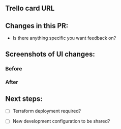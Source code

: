 ## Trello card URL

## Changes in this PR:

- Is there anything specific you want feedback on?

## Screenshots of UI changes:

### Before

### After

## Next steps:

- [ ] Terraform deployment required?

- [ ] New development configuration to be shared?
